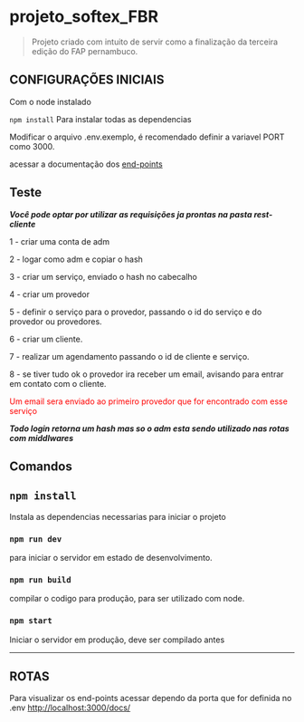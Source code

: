 # projeto_softex_FBR

> Projeto criado com intuito de servir como a finalização da terceira edição do FAP pernambuco.

## CONFIGURAÇÕES INICIAIS

Com o node instalado

`npm install`
Para instalar todas as dependencias

Modificar o arquivo .env.exemplo, é recomendado definir a variavel PORT como 3000.

acessar a documentação dos [end-points](<http://localhost:3000/docs/>)

## Teste

___Você pode optar por utilizar as requisições ja prontas na pasta rest-cliente___

1 - criar uma conta de adm

2 - logar como adm e copiar o hash

3 - criar um serviço, enviado o hash no cabecalho

4 - criar um provedor

5 - definir o serviço para o provedor, passando o id do serviço e do provedor ou provedores.

6 - criar um cliente.

7 - realizar um agendamento passando o id de cliente e serviço.

8 - se tiver tudo ok o provedor ira receber um email, avisando para entrar em contato com o cliente.

<span style="color:red;">Um email sera enviado ao primeiro provedor que for encontrado com esse serviço</span>

___Todo login retorna um hash mas so o adm esta sendo utilizado nas rotas com middlwares___

## Comandos

## `npm install`

Instala as dependencias necessarias para iniciar o projeto

### `npm run dev`

para iniciar o servidor em estado de desenvolvimento.

### `npm run build`

compilar o codigo para produção, para ser utilizado com node.

### `npm start`

Iniciar o servidor em produção, deve ser compilado antes

-----

## ROTAS

Para visualizar os end-points acessar
dependo da porta que for definida no .env
<http://localhost:3000/docs/>
